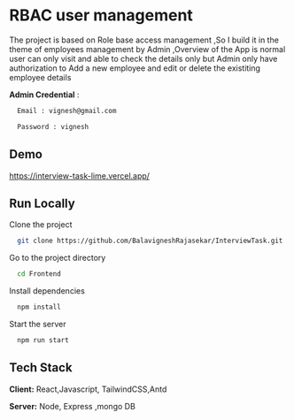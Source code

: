 # RBAC user management

The project is based on Role base access management ,So I build it in the theme of employees management by Admin ,Overview of the App is normal user can only visit and able to check the details only but Admin only have authorization to Add a new employee and edit or delete the existiting employee details

**Admin Credential** :

```bash
  Email : vignesh@gmail.com
```

```bash
  Password : vignesh
```

## Demo

https://interview-task-lime.vercel.app/

## Run Locally

Clone the project

```bash
  git clone https://github.com/BalavigneshRajasekar/InterviewTask.git
```

Go to the project directory

```bash
  cd Frontend
```

Install dependencies

```bash
  npm install
```

Start the server

```bash
  npm run start
```

## Tech Stack

**Client:** React,Javascript, TailwindCSS,Antd

**Server:** Node, Express ,mongo DB
